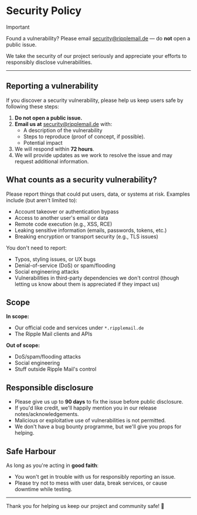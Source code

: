 # Security Policy

> [!IMPORTANT]
> Found a vulnerability? Please email [security@ripplemail.de](mailto:security@ripplemail.de) — do **not** open a public issue.

We take the security of our project seriously and appreciate your efforts to responsibly disclose vulnerabilities.

---

## Reporting a vulnerability
If you discover a security vulnerability, please help us keep users safe by following these steps:

1. **Do not open a public issue.**
2. **Email us at** [security@ripplemail.de](mailto:security@ripplemail.de) with:
    - A description of the vulnerability
    - Steps to reproduce (proof of concept, if possible).
    - Potential impact
3. We will respond within **72 hours**.
4. We will provide updates as we work to resolve the issue and may request additional information.

## What counts as a security vulnerability?
Please report things that could put users, data, or systems at risk. Examples include (but aren't limited to):
- Account takeover or authentication bypass
- Access to another user's email or data
- Remote code execution (e.g., XSS, RCE)
- Leaking sensitive information (emails, passwords, tokens, etc.)
- Breaking encryption or transport security (e.g., TLS issues)

You don't need to report:
- Typos, styling issues, or UX bugs
- Denial-of-service (DoS) or spam/flooding
- Social engineering attacks
- Vulnerabilities in third-party dependencies we don't control (though letting us know about them is appreciated if they impact us)

## Scope
**In scope:**
- Our official code and services under `*.ripplemail.de`
- The Ripple Mail clients and APIs

**Out of scope:**
- DoS/spam/flooding attacks
- Social engineering
- Stuff outside Ripple Mail's control

## Responsible disclosure
- Please give us up to **90 days** to fix the issue before public disclosure.
- If you'd like credit, we'll happily mention you in our release notes/acknowledgements.
- Malicious or exploitative use of vulnerabilities is not permitted.
- We don't have a bug bounty programme, but we'll give you props for helping.

## Safe Harbour
As long as you're acting in **good faith**:
- You won't get in trouble with us for responsibly reporting an issue.
- Please try not to mess with user data, break services, or cause downtime while testing.

---

Thank you for helping us keep our project and community safe! 💜
